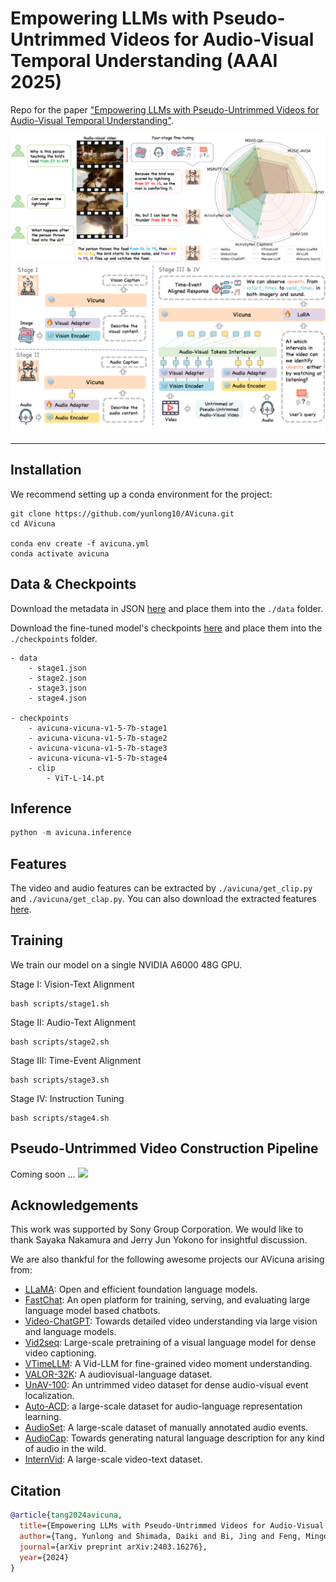 # Empowering LLMs with Pseudo-Untrimmed Videos for Audio-Visual Temporal Understanding (AAAI 2025)
Repo for the paper ["Empowering LLMs with Pseudo-Untrimmed Videos for Audio-Visual Temporal Understanding"](https://arxiv.org/abs/2403.16276).

<img src="./assets/teaser.png" />

<img src="./assets/model.png" />

---

## Installation

We recommend setting up a conda environment for the project:
```shell
git clone https://github.com/yunlong10/AVicuna.git
cd AVicuna

conda env create -f avicuna.yml
conda activate avicuna
```

## Data & Checkpoints
Download the metadata in JSON [here](https://drive.google.com/drive/folders/1KqdXVtXP8wyYIn6g-AJGeQqX_XS28OOy?usp=sharing) and place them into the `./data` folder.

Download the fine-tuned model's checkpoints [here](https://drive.google.com/drive/folders/1OaU59FW02pgM9iBg2X95x3o4EmlfYhli?usp=sharing) and place them into the `./checkpoints` folder.
```
- data
    - stage1.json
    - stage2.json
    - stage3.json
    - stage4.json

- checkpoints
    - avicuna-vicuna-v1-5-7b-stage1
    - avicuna-vicuna-v1-5-7b-stage2
    - avicuna-vicuna-v1-5-7b-stage3
    - avicuna-vicuna-v1-5-7b-stage4
    - clip
        - ViT-L-14.pt
```


## Inference

```python
python -m avicuna.inference
```

## Features
The video and audio features can be extracted by `./avicuna/get_clip.py` and `./avicuna/get_clap.py`. You can also download the extracted features [here]().



## Training
We train our model on a single NVIDIA A6000 48G GPU.

Stage I: Vision-Text Alignment
```shell
bash scripts/stage1.sh
```

Stage II: Audio-Text Alignment
```shell
bash scripts/stage2.sh
```

Stage III: Time-Event Alignment
```shell
bash scripts/stage3.sh
```

Stage IV: Instruction Tuning
```shell
bash scripts/stage4.sh
```


## Pseudo-Untrimmed Video Construction Pipeline
Coming soon ...
<img src="./assets/pipeline.png" />

## Acknowledgements

This work was supported by Sony Group Corporation. We would like to thank Sayaka Nakamura and Jerry Jun Yokono for insightful discussion.


We are also thankful for the following awesome projects our AVicuna arising from:
* [LLaMA](https://github.com/facebookresearch/llama): Open and efficient foundation language models.
* [FastChat](https://github.com/lm-sys/FastChat): An open platform for training, serving, and evaluating large language model based chatbots.
* [Video-ChatGPT](https://github.com/mbzuai-oryx/Video-ChatGPT): Towards detailed video understanding via large vision and language models.
* [Vid2seq](https://github.com/google-research/scenic/tree/main/scenic/projects/vid2seq): Large-scale pretraining of a visual language model for dense video captioning.
* [VTimeLLM](https://github.com/huangb23/VTimeLLM): A Vid-LLM for fine-grained video moment understanding.
* [VALOR-32K](https://github.com/TXH-mercury/VALOR): A audiovisual-language dataset.
* [UnAV-100](https://unav100.github.io): An untrimmed video dataset for dense audio-visual event localization.
* [Auto-ACD](https://auto-acd.github.io): a large-scale dataset for audio-language representation learning.
* [AudioSet](https://research.google.com/audioset/index.html): A large-scale dataset of manually annotated audio events.
* [AudioCap](https://audiocaps.github.io): Towards generating natural language description for any kind of audio in the wild.
* [InternVid](https://github.com/OpenGVLab/InternVideo/tree/main/Data/InternVid): A large-scale video-text dataset.

## Citation


```bibtex
@article{tang2024avicuna,
  title={Empowering LLMs with Pseudo-Untrimmed Videos for Audio-Visual Temporal Understanding},
  author={Tang, Yunlong and Shimada, Daiki and Bi, Jing and Feng, Mingqian and Hua, Hang and Xu, Chenliang},
  journal={arXiv preprint arXiv:2403.16276},
  year={2024}
}
```



